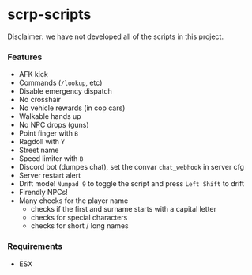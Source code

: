 # scrp-scripts
Disclaimer: we have not developed all of the scripts in this project.

### Features
- AFK kick
- Commands (`/lookup`, etc)
- Disable emergency dispatch
- No crosshair
- No vehicle rewards (in cop cars)
- Walkable hands up
- No NPC drops (guns)
- Point finger with `B`
- Ragdoll with `Y`
- Street name
- Speed limiter with `B`
- Discord bot (dumpes chat), set the convar `chat_webhook` in server cfg
- Server restart alert
- Drift mode! `Numpad 9` to toggle the script and press `Left Shift` to drift
- Firendly NPCs!
- Many checks for the player name
	- checks if the first and surname starts with a capital letter
	- checks for special characters
	- checks for short / long names

### Requirements
- ESX